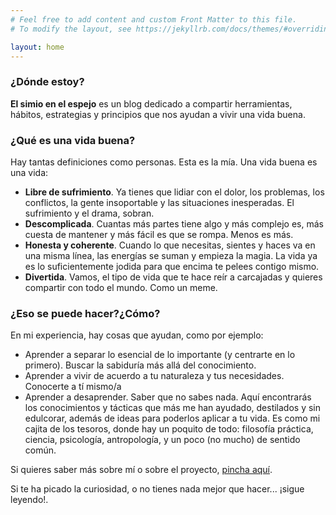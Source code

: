 ```yaml
---
# Feel free to add content and custom Front Matter to this file.
# To modify the layout, see https://jekyllrb.com/docs/themes/#overriding-theme-defaults

layout: home
---
```

### ¿Dónde estoy?
**El simio en el espejo** es un blog dedicado a compartir herramientas, hábitos, estrategias y principios que nos ayudan a vivir una vida buena.


### ¿Qué es una vida buena?
Hay tantas definiciones como personas. Esta es la mía. Una vida buena es una vida:
* **Libre de sufrimiento**. Ya tienes que lidiar con el dolor, los problemas, los conflictos, la gente insoportable y las situaciones inesperadas. El sufrimiento y el drama, sobran.
* **Descomplicada**. Cuantas más partes tiene algo y más complejo es, más cuesta de mantener y más fácil es que se rompa. Menos es más.
* **Honesta y coherente**. Cuando lo que necesitas, sientes y haces va en una misma línea, las energías se suman y empieza la magia. La vida ya es lo suficientemente jodida para que encima te pelees contigo mismo.
* **Divertida**. Vamos, el tipo de vida que te hace reír a carcajadas y quieres compartir con todo el mundo. Como un meme.


### ¿Eso se puede hacer?¿Cómo?
En mi experiencia, hay cosas que ayudan, como por ejemplo:
* Aprender a separar lo esencial de lo importante (y centrarte en lo primero). Buscar la sabiduría más allá del conocimiento.
* Aprender a vivir de acuerdo a tu naturaleza y tus necesidades. Conocerte a tí mismo/a
* Aprender a desaprender. Saber que no sabes nada.
Aquí encontrarás los conocimientos y tácticas que más me han ayudado, destilados y sin edulcorar, además de ideas para poderlos aplicar a tu vida. Es como mi cajita de los tesoros, donde hay un poquito de todo: filosofía práctica, ciencia, psicología, antropología, y un poco (no mucho) de sentido común.

Si quieres saber más sobre mí o sobre el proyecto, [pincha aquí](/about).

Si te ha picado la curiosidad, o no tienes nada mejor que hacer... ¡sigue leyendo!.
